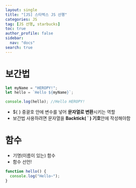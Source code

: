 ```yaml
---
layout: single
title: "[JS] 스타벅스 JS 선행"
categories: JS
tag: [JS 선행, starbucks]
toc: true
author_profile: false
sidebar:
  nav: "docs"
search: true
---
```


# 보간법

```js
let myName = "HEROPY!";
let hello = `Hello ${myName}`;

console.log(hello); //Hello HEROPY!
```

- ${ } 중괄호 안에 변수를 넣어 **문자열로 변환**시키는 역할
- 보간법 사용하려면 문자열을 **Backtick( ` ) 기호**안에 작성해야함

# 함수

- 기명(이름이 있는) 함수
- 함수 선언!

```js
function hello() {
  console.log("Hello~");
}
```
